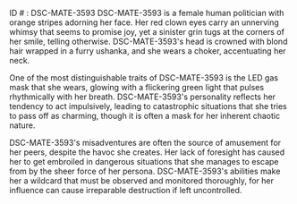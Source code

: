 ID # : DSC-MATE-3593
DSC-MATE-3593 is a female human politician with orange stripes adorning her face. Her red clown eyes carry an unnerving whimsy that seems to promise joy, yet a sinister grin tugs at the corners of her smile, telling otherwise. DSC-MATE-3593's head is crowned with blond hair wrapped in a furry ushanka, and she wears a choker, accentuating her neck.

One of the most distinguishable traits of DSC-MATE-3593 is the LED gas mask that she wears, glowing with a flickering green light that pulses rhythmically with her breath. DSC-MATE-3593's personality reflects her tendency to act impulsively, leading to catastrophic situations that she tries to pass off as charming, though it is often a mask for her inherent chaotic nature. 

DSC-MATE-3593's misadventures are often the source of amusement for her peers, despite the havoc she creates. Her lack of foresight has caused her to get embroiled in dangerous situations that she manages to escape from by the sheer force of her persona. DSC-MATE-3593's abilities make her a wildcard that must be observed and monitored thoroughly, for her influence can cause irreparable destruction if left uncontrolled.